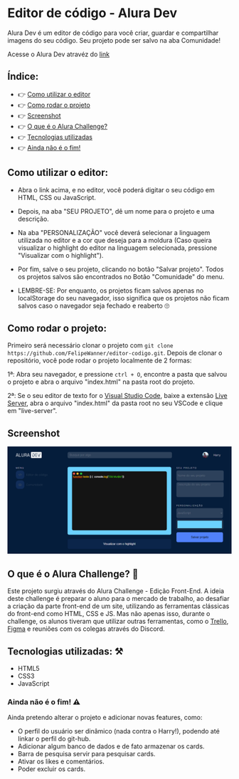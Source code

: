 # Editor de código - Alura Dev

Alura Dev é um editor de código para você criar, guardar e compartilhar imagens do seu código.
Seu projeto pode ser salvo na aba Comunidade!

Acesse o Alura Dev atravéz do [link](https://felipewanner.github.io/editor-codigo/)

## Índice: 

* 👉 [Como utilizar o editor](#Como-utilizar-o-editor)
* 👉 [Como rodar o projeto](#Como-rodar-o-projeto)
* 👉 [Screenshot](#Screenshot)
* 👉 [O que é o Alura Challenge?](#O-que-é-o-Alura-Challenge?)
* 👉 [Tecnologias utilizadas](#Tecnologias-utilizadas)
* 👉 [Ainda não é o fim!](#Ainda-não-é-o-fim!)

## Como utilizar o editor:

* Abra o link acima, e no editor, você poderá digitar o seu código em HTML, CSS ou JavaScript.

* Depois, na aba "SEU PROJETO", dê um nome para o projeto e uma descrição.

* Na aba "PERSONALIZAÇÃO" você deverá selecionar a linguagem utilizada no editor e a cor que deseja para a moldura
(Caso queira visualizar o highlight do editor na linguagem selecionada, pressione "Visualizar com o highlight").

* Por fim, salve o seu projeto, clicando no botão "Salvar projeto". Todos os projetos salvos são encontrados no Botão "Comunidade" do menu.

* LEMBRE-SE: Por enquanto, os projetos ficam salvos apenas no localStorage do seu navegador, isso significa que os projetos não ficam salvos caso o navegador seja fechado e reaberto 🙄

## Como rodar o projeto:

Primeiro será necessário clonar o projeto com `git clone https://github.com/FelipeWanner/editor-codigo.git`.
Depois de clonar o repositório, você pode rodar o projeto localmente de 2 formas: 

  1ª: Abra seu navegador, e pressione `ctrl + O`, encontre a pasta que salvou o projeto e abra o arquivo "index.html" na pasta root do projeto.

  2ª: Se o seu editor de texto for o [Visual Studio Code](https://code.visualstudio.com/), baixe a extensão [Live Server](https://marketplace.visualstudio.com/items?itemName=ritwickdey.LiveServer), abra o arquivo "index.html" da pasta root no seu VSCode e clique em "live-server".

## Screenshot

![Captura da tela inicial do site](./img/captura.PNG)

## O que é o Alura Challenge? 🤔

Este projeto surgiu através do Alura Challenge - Edição Front-End.
A ideia deste challenge é preparar o aluno para o mercado de trabalho, ao desafiar a criação da parte front-end de um site, utilizando as ferramentas clássicas do front-end como HTML, CSS e JS.
Mas não apenas isso, durante o challenge, os alunos tiveram que utilizar outras ferramentas, como o [Trello](https://trello.com/b/19ouy4RA/desafio-front-end-semana-1), [Figma](https://www.figma.com/file/Ve4hpTfmMa7yAFneoGtGKD/Alura-Challenge---Edi%C3%A7%C3%A3o-Front-end?node-id=207%3A729&viewport=86%2C-1148%2C0.3736729025840759) e reuniões com os colegas através do Discord.

## Tecnologias utilizadas: ⚒️

* HTML5
* CSS3
* JavaScript

### Ainda não é o fim! ⚠️

Ainda pretendo alterar o projeto e adicionar novas features, como: 

* O perfil do usuário ser dinâmico (nada contra o Harry!), podendo até linkar o perfil do git-hub.
* Adicionar algum banco de dados e de fato armazenar os cards.
* Barra de pesquisa servir para pesquisar cards.
* Ativar os likes e comentários.
* Poder excluir os cards.